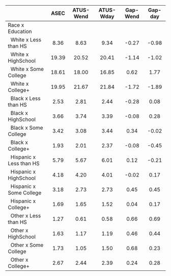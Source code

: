 
|                      |         ASEC |    ATUS-Wend |    ATUS-Wday |     Gap-Wend |      Gap-day |
| -------------------- | :----------: | :----------: | :----------: | :----------: | :----------: |
| Race x Education     |              |              |              |              |              |
| &nbsp;&nbsp;White x Less than HS |         8.36 |         8.63 |         9.34 |        -0.27 |        -0.98 |
| &nbsp;&nbsp;White x HighSchool |        19.39 |        20.52 |        20.41 |        -1.14 |        -1.02 |
| &nbsp;&nbsp;White x Some College |        18.61 |        18.00 |        16.85 |         0.62 |         1.77 |
| &nbsp;&nbsp;White x College+ |        19.95 |        21.67 |        21.84 |        -1.72 |        -1.89 |
| &nbsp;&nbsp;Black x Less than HS |         2.53 |         2.81 |         2.44 |        -0.28 |         0.08 |
| &nbsp;&nbsp;Black x HighSchool |         3.66 |         3.74 |         3.39 |        -0.08 |         0.28 |
| &nbsp;&nbsp;Black x Some College |         3.42 |         3.08 |         3.44 |         0.34 |        -0.02 |
| &nbsp;&nbsp;Black x College+ |         1.93 |         2.01 |         2.37 |        -0.08 |        -0.45 |
| &nbsp;&nbsp;Hispanic x Less than HS |         5.79 |         5.67 |         6.01 |         0.12 |        -0.21 |
| &nbsp;&nbsp;Hispanic x HighSchool |         4.18 |         4.20 |         4.01 |        -0.02 |         0.17 |
| &nbsp;&nbsp;Hispanic x Some College |         3.18 |         2.73 |         2.73 |         0.45 |         0.45 |
| &nbsp;&nbsp;Hispanic x College+ |         1.69 |         1.65 |         1.52 |         0.04 |         0.17 |
| &nbsp;&nbsp;Other x Less than HS |         1.27 |         0.61 |         0.58 |         0.66 |         0.69 |
| &nbsp;&nbsp;Other x HighSchool |         1.63 |         1.17 |         1.19 |         0.46 |         0.44 |
| &nbsp;&nbsp;Other x Some College |         1.73 |         1.05 |         1.50 |         0.68 |         0.23 |
| &nbsp;&nbsp;Other x College+ |         2.67 |         2.44 |         2.39 |         0.24 |         0.28 |

